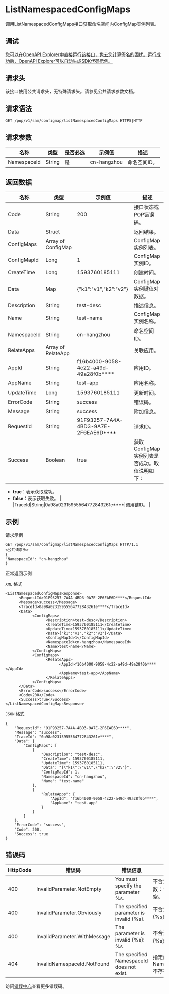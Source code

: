 # ListNamespacedConfigMaps

调用ListNamespacedConfigMaps接口获取命名空间内ConfigMap实例列表。

## 调试

[您可以在OpenAPI Explorer中直接运行该接口，免去您计算签名的困扰。运行成功后，OpenAPI Explorer可以自动生成SDK代码示例。](https://api.aliyun.com/#product=sae&api=ListNamespacedConfigMaps&type=ROA&version=2019-05-06)

## 请求头

该接口使用公共请求头，无特殊请求头。请参见公共请求参数文档。

## 请求语法

```
GET /pop/v1/sam/configmap/listNamespacedConfigMaps HTTPS|HTTP
```

## 请求参数

|名称|类型|是否必选|示例值|描述|
|--|--|----|---|--|
|NamespaceId|String|是|cn-hangzhou|命名空间ID。 |

## 返回数据

|名称|类型|示例值|描述|
|--|--|---|--|
|Code|String|200|接口状态或POP错误码。 |
|Data|Struct| |返回结果。 |
|ConfigMaps|Array of ConfigMap| |ConfigMap实例列表。 |
|ConfigMapId|Long|1|ConfigMap实例ID。 |
|CreateTime|Long|1593760185111|创建时间。 |
|Data|Map|\{"k1":"v1","k2":"v2"\}|ConfigMap实例键值对数据。 |
|Description|String|test-desc|描述信息。 |
|Name|String|test-name|ConfigMap实例名称。 |
|NamespaceId|String|cn-hangzhou|命名空间ID。 |
|RelateApps|Array of RelateApp| |关联应用。 |
|AppId|String|f16b4000-9058-4c22-a49d-49a28f0b\*\*\*\*|应用ID。 |
|AppName|String|test-app|应用名称。 |
|UpdateTime|Long|1593760185111|更新时间。 |
|ErrorCode|String|success|错误码。 |
|Message|String|success|附加信息。 |
|RequestId|String|91F93257-7A4A-4BD3-9A7E-2F6EAE6D\*\*\*\*|请求ID。 |
|Success|Boolean|true|获取ConfigMap实例列表是否成功。取值说明如下：

 -   **true**：表示获取成功。
-   **false**：表示获取失败。 |
|TraceId|String|0a98a02315955564772843261e\*\*\*\*|调用链ID。 |

## 示例

请求示例

```
GET /pop/v1/sam/configmap/listNamespacedConfigMaps HTTP/1.1
<公共请求头>
{
"NamespaceId": "cn-hangzhou"
}
```

正常返回示例

`XML` 格式

```
<ListNamespacedConfigMapsResponse>
      <RequestId>91F93257-7A4A-4BD3-9A7E-2F6EAE6D****</RequestId>
      <Message>success</Message>
      <TraceId>0a98a02315955564772843261e****</TraceId>
      <Data>
            <ConfigMaps>
                  <Description>test-desc</Description>
                  <CreateTime>1593760185111</CreateTime>
                  <UpdateTime>1593760185111</UpdateTime>
                  <Data>{"k1":"v1","k2":"v2"}</Data>
                  <ConfigMapId>1</ConfigMapId>
                  <NamespaceId>cn-hangzhou</NamespaceId>
                  <Name>test-name</Name>
            </ConfigMaps>
            <ConfigMaps>
                  <RelateApps>
                        <AppId>f16b4000-9058-4c22-a49d-49a28f0b****</AppId>
                        <AppName>test-app</AppName>
                  </RelateApps>
            </ConfigMaps>
      </Data>
      <ErrorCode>success</ErrorCode>
      <Code>200</Code>
      <Success>true</Success>
</ListNamespacedConfigMapsResponse>
```

`JSON` 格式

```
{
    "RequestId": "91F93257-7A4A-4BD3-9A7E-2F6EAE6D****",
    "Message": "success",
    "TraceId": "0a98a02315955564772843261e****",
    "Data": {
        "ConfigMaps": [
            {
                "Description": "test-desc",
                "CreateTime": 1593760185111,
                "UpdateTime": 1593760185111,
                "Data": "{\"k1\":\"v1\",\"k2\":\"v2\"}",
                "ConfigMapId": 1,
                "NamespaceId": "cn-hangzhou",
                "Name": "test-name"
            },
            {
                "RelateApps": {
                    "AppId": "f16b4000-9058-4c22-a49d-49a28f0b****",
                    "AppName": "test-app"
                }
            }
        ]
    },
    "ErrorCode": "success",
    "Code": 200,
    "Success": true
}
```

## 错误码

|HttpCode|错误码|错误信息|描述|
|--------|---|----|--|
|400|InvalidParameter.NotEmpty|You must specify the parameter %s.|不合法的参数：%s不能为空。|
|400|InvalidParameter.Obviously|The specified parameter is invalid \{%s\}.|不合法的参数\{%s\}。|
|400|InvalidParameter.WithMessage|The parameter is invalid \{%s\}: %s|不合法的参数\{%s\}：%s。|
|404|InvalidNamespaceId.NotFound|The specified NamespaceId does not exist.|指定的NamespaceId不存在。|

访问[错误中心](https://error-center.aliyun.com/status/product/sae)查看更多错误码。

